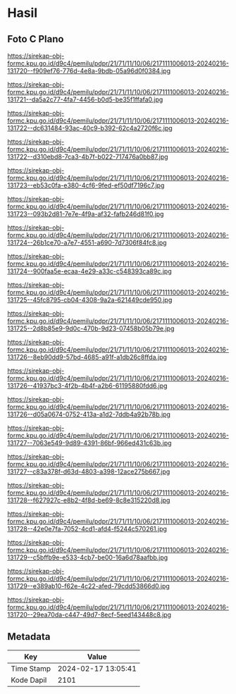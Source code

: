 # Hasil

## Foto C Plano

https://sirekap-obj-formc.kpu.go.id/d9c4/pemilu/pdpr/21/71/11/10/06/2171111006013-20240216-131720--f909ef76-776d-4e8a-9bdb-05a96d0f0384.jpg

https://sirekap-obj-formc.kpu.go.id/d9c4/pemilu/pdpr/21/71/11/10/06/2171111006013-20240216-131721--da5a2c77-4fa7-4456-b0d5-be35f1ffafa0.jpg

https://sirekap-obj-formc.kpu.go.id/d9c4/pemilu/pdpr/21/71/11/10/06/2171111006013-20240216-131722--dc631484-93ac-40c9-b392-62c4a2720f6c.jpg

https://sirekap-obj-formc.kpu.go.id/d9c4/pemilu/pdpr/21/71/11/10/06/2171111006013-20240216-131722--d310ebd8-7ca3-4b7f-b022-717476a0bb87.jpg

https://sirekap-obj-formc.kpu.go.id/d9c4/pemilu/pdpr/21/71/11/10/06/2171111006013-20240216-131723--eb53c0fa-e380-4cf6-9fed-ef50df7196c7.jpg

https://sirekap-obj-formc.kpu.go.id/d9c4/pemilu/pdpr/21/71/11/10/06/2171111006013-20240216-131723--093b2d81-7e7e-4f9a-af32-fafb246d81f0.jpg

https://sirekap-obj-formc.kpu.go.id/d9c4/pemilu/pdpr/21/71/11/10/06/2171111006013-20240216-131724--26b1ce70-a7e7-4551-a690-7d7306f84fc8.jpg

https://sirekap-obj-formc.kpu.go.id/d9c4/pemilu/pdpr/21/71/11/10/06/2171111006013-20240216-131724--900faa5e-ecaa-4e29-a33c-c548393ca89c.jpg

https://sirekap-obj-formc.kpu.go.id/d9c4/pemilu/pdpr/21/71/11/10/06/2171111006013-20240216-131725--45fc8795-cb04-4308-9a2a-621449cde950.jpg

https://sirekap-obj-formc.kpu.go.id/d9c4/pemilu/pdpr/21/71/11/10/06/2171111006013-20240216-131725--2d8b85e9-9d0c-470b-9d23-07458b05b79e.jpg

https://sirekap-obj-formc.kpu.go.id/d9c4/pemilu/pdpr/21/71/11/10/06/2171111006013-20240216-131726--8eb90dd9-57bd-4685-a91f-a1db26c8ffda.jpg

https://sirekap-obj-formc.kpu.go.id/d9c4/pemilu/pdpr/21/71/11/10/06/2171111006013-20240216-131726--41937bc3-4f2b-4b4f-a2b6-61195880fdd6.jpg

https://sirekap-obj-formc.kpu.go.id/d9c4/pemilu/pdpr/21/71/11/10/06/2171111006013-20240216-131726--d05a0674-0752-413a-a1d2-7ddb4a92b78b.jpg

https://sirekap-obj-formc.kpu.go.id/d9c4/pemilu/pdpr/21/71/11/10/06/2171111006013-20240216-131727--7063e549-9d89-4391-86bf-966ed431c63b.jpg

https://sirekap-obj-formc.kpu.go.id/d9c4/pemilu/pdpr/21/71/11/10/06/2171111006013-20240216-131727--c83a378f-d63d-4803-a398-12ace275b667.jpg

https://sirekap-obj-formc.kpu.go.id/d9c4/pemilu/pdpr/21/71/11/10/06/2171111006013-20240216-131728--f627927c-e8b2-4f8d-be69-8c8e315220d8.jpg

https://sirekap-obj-formc.kpu.go.id/d9c4/pemilu/pdpr/21/71/11/10/06/2171111006013-20240216-131728--42e0e7fa-7052-4cd1-afd4-f5244c570261.jpg

https://sirekap-obj-formc.kpu.go.id/d9c4/pemilu/pdpr/21/71/11/10/06/2171111006013-20240216-131729--c5bffb9e-e533-4cb7-be00-16a6d78aafbb.jpg

https://sirekap-obj-formc.kpu.go.id/d9c4/pemilu/pdpr/21/71/11/10/06/2171111006013-20240216-131729--e389ab10-f62e-4c22-afed-79cdd53866d0.jpg

https://sirekap-obj-formc.kpu.go.id/d9c4/pemilu/pdpr/21/71/11/10/06/2171111006013-20240216-131720--29ea70da-c447-49d7-8ecf-5eed143448c8.jpg


## Metadata

| Key        | Value               |
| ---------- | ------------------- |
| Time Stamp | 2024-02-17 13:05:41 |
| Kode Dapil | 2101                |



